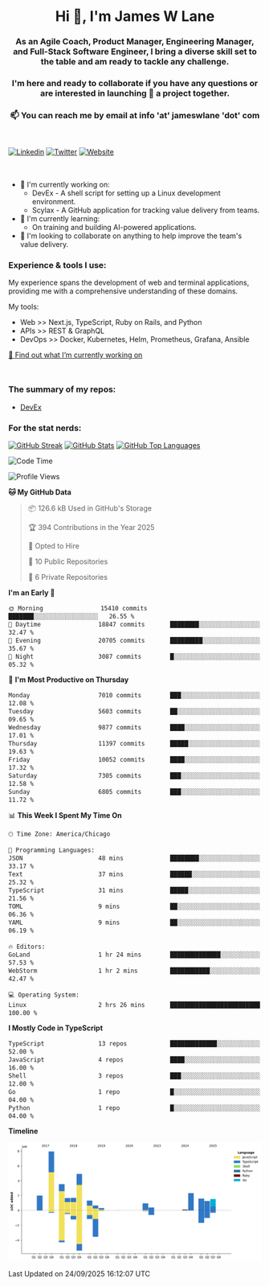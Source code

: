 <h1 align="center">Hi 👋, I'm James W Lane</h1>
<h3 align="center">As an Agile Coach, Product Manager, Engineering Manager, and Full-Stack Software Engineer, I bring a diverse skill set to the table and am ready to tackle any challenge.</h3>
<h3 align="center">I'm here and ready to collaborate if you have any questions or are interested in launching 🚀 a project together.</h3>

<div style="margin-top: 16px;" />

<h3 align="center">📫 You can reach me by email at info 'at' jameswlane 'dot' com</h3>

<div style="margin-top: 48px;" />

[![Linkedin](https://img.shields.io/badge/LinkedIn-0077B5?style=for-the-badge&logo=linkedin&logoColor=white)](https://www.linkedin.com/in/jameswlane/)
[![Twitter](https://img.shields.io/badge/Twitter-1DA1F2?style=for-the-badge&logo=twitter&logoColor=white)](https://x.com/jameswlane)
[![Website](https://img.shields.io/website?down_color=red&down_message=offline&style=for-the-badge&up_color=green&up_message=up&url=https%3A%2F%2Fwww.jameswlane.com)](https://www.jameswlane.com)

<div style="margin-top: 48px;" />

- 🔭 I'm currently working on:
  - DevEx - A shell script for setting up a Linux development environment.
  - Scylax - A GitHub application for tracking value delivery from teams.
- 🌱 I'm currently learning:
  - On training and building AI-powered applications.
- 👯 I'm looking to collaborate on anything to help improve the team's value delivery.

### Experience & tools I use:

My experience spans the development of web and terminal applications, providing me with a comprehensive understanding of these domains.

My tools:
- Web >> Next.js, TypeScript, Ruby on Rails, and Python
- APIs >> REST & GraphQL
- DevOps >> Docker, Kubernetes, Helm, Prometheus, Grafana, Ansible

[🔭 Find out what I’m currently working on](https://www.jameswlane.com/now)  

<div style="margin-top: 50px;"/>

### The summary of my repos:
- [DevEx](https://github.com/jameswlane/devex)  

### For the stat nerds:
[![GitHub Streak](https://github-readme-streak-stats.herokuapp.com?user=jameswlane&theme=tokyonight)](https://git.io/streak-stats)
[![GitHub Stats](https://github-readme-stats.vercel.app/api?username=jameswlane&show_icons=true&theme=tokyonight)](https://github-readme-stats.vercel.app)
[![GitHub Top Languages](https://github-readme-stats.vercel.app/api/top-langs?username=jameswlane&show_icons=true&locale=en&layout=compact&theme=tokyonight)](https://github-readme-stats.vercel.app)

<!--START_SECTION:waka-->
![Code Time](http://img.shields.io/badge/Code%20Time-698%20hrs%2053%20mins-blue)

![Profile Views](http://img.shields.io/badge/Profile%20Views-1-blue)

**🐱 My GitHub Data** 

> 📦 126.6 kB Used in GitHub's Storage 
 > 
> 🏆 394 Contributions in the Year 2025
 > 
> 💼 Opted to Hire
 > 
> 📜 10 Public Repositories 
 > 
> 🔑 6 Private Repositories 
 > 
**I'm an Early 🐤** 

```text
🌞 Morning                15410 commits       ███████░░░░░░░░░░░░░░░░░░   26.55 % 
🌆 Daytime                18847 commits       ████████░░░░░░░░░░░░░░░░░   32.47 % 
🌃 Evening                20705 commits       █████████░░░░░░░░░░░░░░░░   35.67 % 
🌙 Night                  3087 commits        █░░░░░░░░░░░░░░░░░░░░░░░░   05.32 % 
```
📅 **I'm Most Productive on Thursday** 

```text
Monday                   7010 commits        ███░░░░░░░░░░░░░░░░░░░░░░   12.08 % 
Tuesday                  5603 commits        ██░░░░░░░░░░░░░░░░░░░░░░░   09.65 % 
Wednesday                9877 commits        ████░░░░░░░░░░░░░░░░░░░░░   17.01 % 
Thursday                 11397 commits       █████░░░░░░░░░░░░░░░░░░░░   19.63 % 
Friday                   10052 commits       ████░░░░░░░░░░░░░░░░░░░░░   17.32 % 
Saturday                 7305 commits        ███░░░░░░░░░░░░░░░░░░░░░░   12.58 % 
Sunday                   6805 commits        ███░░░░░░░░░░░░░░░░░░░░░░   11.72 % 
```


📊 **This Week I Spent My Time On** 

```text
🕑︎ Time Zone: America/Chicago

💬 Programming Languages: 
JSON                     48 mins             ████████░░░░░░░░░░░░░░░░░   33.17 % 
Text                     37 mins             ██████░░░░░░░░░░░░░░░░░░░   25.32 % 
TypeScript               31 mins             █████░░░░░░░░░░░░░░░░░░░░   21.56 % 
TOML                     9 mins              ██░░░░░░░░░░░░░░░░░░░░░░░   06.36 % 
YAML                     9 mins              ██░░░░░░░░░░░░░░░░░░░░░░░   06.19 % 

🔥 Editors: 
GoLand                   1 hr 24 mins        ██████████████░░░░░░░░░░░   57.53 % 
WebStorm                 1 hr 2 mins         ███████████░░░░░░░░░░░░░░   42.47 % 

💻 Operating System: 
Linux                    2 hrs 26 mins       █████████████████████████   100.00 % 
```

**I Mostly Code in TypeScript** 

```text
TypeScript               13 repos            █████████████░░░░░░░░░░░░   52.00 % 
JavaScript               4 repos             ████░░░░░░░░░░░░░░░░░░░░░   16.00 % 
Shell                    3 repos             ███░░░░░░░░░░░░░░░░░░░░░░   12.00 % 
Go                       1 repo              █░░░░░░░░░░░░░░░░░░░░░░░░   04.00 % 
Python                   1 repo              █░░░░░░░░░░░░░░░░░░░░░░░░   04.00 % 
```



**Timeline**

![Lines of Code chart](https://raw.githubusercontent.com/jameswlane/jameswlane/main/assets/bar_graph.png)


 Last Updated on 24/09/2025 16:12:07 UTC
<!--END_SECTION:waka-->
